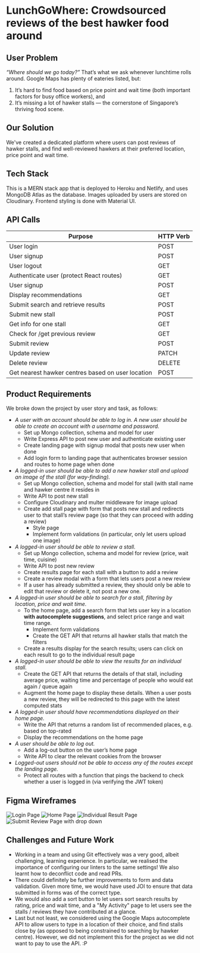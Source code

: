 # LunchGoWhere: Crowdsourced reviews of the best hawker food around

## User Problem
_“Where should we go today?”_ That’s what we ask whenever lunchtime rolls around. Google Maps has plenty of eateries listed, but:
1. It’s hard to find food based on price point and wait time (both important factors for busy office workers), and
2. It’s missing a lot of hawker stalls — the cornerstone of Singapore’s thriving food scene.

## Our Solution
We've created a dedicated platform where users can post reviews of hawker stalls, and find well-reviewed hawkers at their preferred location, price point and wait time.

## Tech Stack
This is a MERN stack app that is deployed to Heroku and Netlify, and uses MongoDB Atlas as the database. Images uploaded by users are stored on Cloudinary. Frontend styling is done with Material UI.

## API Calls
| Purpose        | HTTP Verb  |
| ------------- |-------------|
| User login     |POST |
| User signup     | POST |
| User logout     | GET |
| Authenticate user (protect React routes)  | GET |
| User signup     | POST |
| Display recommendations    | GET |
| Submit search and retrieve results   | POST |
| Submit new stall  | POST |
| Get info for one stall   | GET |
| Check for /get previous review  | GET |
| Submit review  | POST |
| Update review  | PATCH |
| Delete review  | DELETE |
| Get nearest hawker centres based on user location | POST |

## Product Requirements
We broke down the project by user story and task, as follows:
- *A user with an account should be able to log in. A new user should be able to create an account with a username and password.*
    - Set up Mongo collection, schema and model for user
    - Write Express API to post new user and authenticate existing user
    - Create landing page with signup modal that posts new user when done
    - Add login form to landing page that authenticates browser session and routes to home page when done
- *A logged-in user should be able to add a new hawker stall and upload an image of the stall (for way-finding).*
    - Set up Mongo collection, schema and model for stall (with stall name and hawker centre it resides in
    - Write API to post new stall
    - Configure Cloudinary and multer middleware for image upload
    - Create add stall page with form that posts new stall and redirects user to that stall’s review page (so that they can proceed with adding a review)
        - Style page
        - Implement form validations (in particular, only let users upload one image)
- *A logged-in user should be able to review a stall.*
    - Set up Mongo collection, schema and model for review (price, wait time, cuisine)
    - Write API to post new review
    - Create results page for each stall with a button to add a review
    - Create a review modal with a form that lets users post a new review
    - If a user has already submitted a review, they should only be able to edit that review or delete it, not post a new one.
- *A logged-in user should be able to search for a stall, filtering by location, price and wait time.*
    - To the home page, add a search form that lets user key in a location **with autocomplete suggestions**, and select price range and wait time range.
        - Implement form validations
        - Create the GET API that returns all hawker stalls that match the filters
    - Create a results display for the search results; users can click on each result to go to the individual result page
- *A logged-in user should be able to view the results for an individual stall.*
    - Create the GET API that returns the details of that stall, including average price, waiting time and percentage of people who would eat again / queue again
    - Augment the home page to display these details. When a user posts a new review, they will be redirected to this page with the latest computed stats
- *A logged-in user should have recommendations displayed on their home page.*
    - Write the API that returns a random list of recommended places, e.g. based on top-rated
    - Display the recommendations on the home page
- *A user should be able to log out.*
    - Add a log-out button on the user’s home page
    - Write API to clear the relevant cookies from the browser
- *Logged-out users should not be able to access any of the routes except the landing page.*
    - Protect all routes with a function that pings the backend to check whether a user is logged in (via verifying the JWT token)
## Figma Wireframes
![Login Page](https://user-images.githubusercontent.com/99468700/163157759-e2d8a80d-1072-462a-b33f-d57b0df4920b.png)
![Home Page](https://user-images.githubusercontent.com/99468700/163157777-d0290527-431a-4bf1-b44a-7345323cdbb2.png)
![Individual Result Page](https://user-images.githubusercontent.com/99468700/163157803-ba96c493-0bd3-49b7-b184-ef628d34cfef.png)
![Submit Review Page with drop down](https://user-images.githubusercontent.com/99468700/163157847-d03de72c-91f0-41f6-ba92-2a5fbc73a15b.png)


## Challenges and Future Work
- Working in a team and using Git effectively was a very good, albeit challenging, learning experience. In particular, we realised the importance of configuring our linters to the same settings! We also learnt how to deconflict code and read PRs.
- There could definitely be further improvements to form and data validation. Given more time, we would have used JOI to ensure that data submitted in forms was of the correct type.
- We would also add a sort button to let users sort search results by rating, price and wait time, and a "My Activity" page to let users see the stalls / reviews they have contributed at a glance.
- Last but not least, we considered using the Google Maps autocomplete API to allow users to type in a location of their choice, and find stalls close by (as opposed to being constrained to searching by hawker centre). However, we did not implement this for the project as we did not want to pay to use the API. :P
